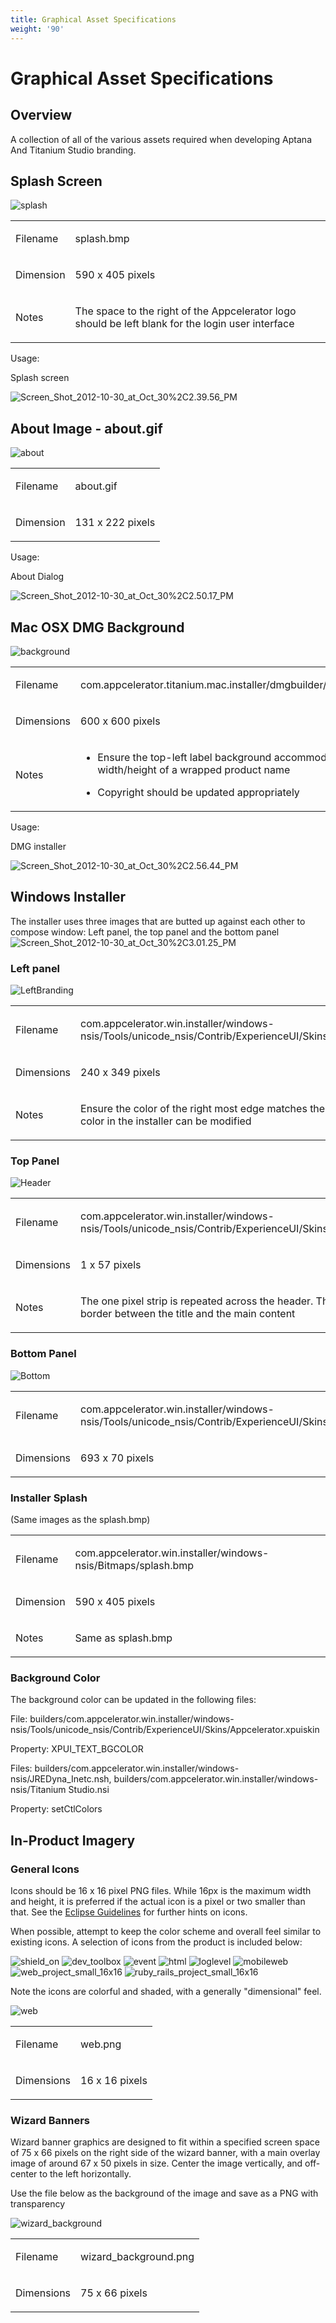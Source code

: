 ```yaml
---
title: Graphical Asset Specifications
weight: '90'
---
```


# Graphical Asset Specifications

## Overview

A collection of all of the various assets required when developing Aptana And Titanium Studio branding.

## Splash Screen

![splash](/images/guide/download/attachments/33031056/splash.bmp)

<table class="confluenceTable"><thead class=" "></thead><tfoot class=" "></tfoot><tbody class=" "><tr><td class="confluenceTd" rowspan="1" colspan="1"><p>Filename</p></td><td class="confluenceTd" rowspan="1" colspan="1"><p>splash.bmp</p></td></tr><tr><td class="confluenceTd" rowspan="1" colspan="1"><p>Dimension</p></td><td class="confluenceTd" rowspan="1" colspan="1"><p>590 x 405 pixels</p></td></tr><tr><td class="confluenceTd" rowspan="1" colspan="1"><p>Notes</p></td><td class="confluenceTd" rowspan="1" colspan="1"><p>The space to the right of the Appcelerator logo should be left blank for the login user interface</p></td></tr></tbody></table>

Usage:

Splash screen

![Screen_Shot_2012-10-30_at_Oct_30%2C2.39.56_PM](./Screen_Shot_2012-10-30_at_Oct_30,2.39.56_PM.png)

## About Image - about.gif

![about](./about.gif)

<table class="confluenceTable"><thead class=" "></thead><tfoot class=" "></tfoot><tbody class=" "><tr><td class="confluenceTd" rowspan="1" colspan="1"><p>Filename</p></td><td class="confluenceTd" rowspan="1" colspan="1"><p>about.gif</p></td></tr><tr><td class="confluenceTd" rowspan="1" colspan="1"><p>Dimension</p></td><td class="confluenceTd" rowspan="1" colspan="1"><p>131 x 222 pixels</p></td></tr></tbody></table>

Usage:

About Dialog

![Screen_Shot_2012-10-30_at_Oct_30%2C2.50.17_PM](./Screen_Shot_2012-10-30_at_Oct_30,2.50.17_PM.png)

## Mac OSX DMG Background

![background](./background.gif)

<table class="confluenceTable"><thead class=" "></thead><tfoot class=" "></tfoot><tbody class=" "><tr><td class="confluenceTd" rowspan="1" colspan="1"><p>Filename</p></td><td class="confluenceTd" rowspan="1" colspan="1"><p>com.appcelerator.titanium.mac.installer/dmgbuilder/background.png</p></td></tr><tr><td class="confluenceTd" rowspan="1" colspan="1"><p>Dimensions</p></td><td class="confluenceTd" rowspan="1" colspan="1"><p>600 x 600 pixels</p></td></tr><tr><td class="confluenceTd" rowspan="1" colspan="1"><p>Notes</p></td><td class="confluenceTd" rowspan="1" colspan="1"><ul class=" "><li class=" "><p>Ensure the top-left label background accommodates the width/height of a wrapped product name</p></li><li class=" "><p>Copyright should be updated appropriately</p></li></ul></td></tr></tbody></table>

Usage:

DMG installer

![Screen_Shot_2012-10-30_at_Oct_30%2C2.56.44_PM](./Screen_Shot_2012-10-30_at_Oct_30,2.56.44_PM.png)

## Windows Installer

The installer uses three images that are butted up against each other to compose window: Left panel, the top panel and the bottom panel
![Screen_Shot_2012-10-30_at_Oct_30%2C3.01.25_PM](./Screen_Shot_2012-10-30_at_Oct_30,3.01.25_PM.png)

### Left panel

![LeftBranding](/images/guide/download/attachments/33031056/LeftBranding.bmp)

<table class="confluenceTable"><thead class=" "></thead><tfoot class=" "></tfoot><tbody class=" "><tr><td class="confluenceTd" rowspan="1" colspan="1"><p>Filename</p></td><td class="confluenceTd" rowspan="1" colspan="1"><p>com.appcelerator.win.installer/windows-nsis/Tools/unicode_nsis/Contrib/ExperienceUI/Skins/Appcelerator/LeftBranding.bmp</p></td></tr><tr><td class="confluenceTd" rowspan="1" colspan="1"><p>Dimensions</p></td><td class="confluenceTd" rowspan="1" colspan="1"><p>240 x 349 pixels</p></td></tr><tr><td class="confluenceTd" rowspan="1" colspan="1"><p>Notes</p></td><td class="confluenceTd" rowspan="1" colspan="1"><p>Ensure the color of the right most edge matches the color set in the installer. The color in the installer can be modified</p></td></tr></tbody></table>

### Top Panel

![Header](/images/guide/download/attachments/33031056/Header.bmp)

<table class="confluenceTable"><thead class=" "></thead><tfoot class=" "></tfoot><tbody class=" "><tr><td class="confluenceTd" rowspan="1" colspan="1"><p>Filename</p></td><td class="confluenceTd" rowspan="1" colspan="1"><p>com.appcelerator.win.installer/windows-nsis/Tools/unicode_nsis/Contrib/ExperienceUI/Skins/Appcelerator/Header.bmp</p></td></tr><tr><td class="confluenceTd" rowspan="1" colspan="1"><p>Dimensions</p></td><td class="confluenceTd" rowspan="1" colspan="1"><p>1 x 57 pixels</p></td></tr><tr><td class="confluenceTd" rowspan="1" colspan="1"><p>Notes</p></td><td class="confluenceTd" rowspan="1" colspan="1"><p>The one pixel strip is repeated across the header. The strip should include the border between the title and the main content</p></td></tr></tbody></table>

### Bottom Panel

![Bottom](/images/guide/download/attachments/33031056/Bottom.bmp)

<table class="confluenceTable"><thead class=" "></thead><tfoot class=" "></tfoot><tbody class=" "><tr><td class="confluenceTd" rowspan="1" colspan="1"><p>Filename</p></td><td class="confluenceTd" rowspan="1" colspan="1"><p>com.appcelerator.win.installer/windows-nsis/Tools/unicode_nsis/Contrib/ExperienceUI/Skins/Appcelerator/Bottom.bmp</p></td></tr><tr><td class="confluenceTd" rowspan="1" colspan="1"><p>Dimensions</p></td><td class="confluenceTd" rowspan="1" colspan="1"><p>693 x 70 pixels</p></td></tr></tbody></table>

### Installer Splash

(Same images as the splash.bmp)

<table class="confluenceTable"><thead class=" "></thead><tfoot class=" "></tfoot><tbody class=" "><tr><td class="confluenceTd" rowspan="1" colspan="1"><p>Filename</p></td><td class="confluenceTd" rowspan="1" colspan="1"><p>com.appcelerator.win.installer/windows-nsis/Bitmaps/splash.bmp</p></td></tr><tr><td class="confluenceTd" rowspan="1" colspan="1"><p>Dimension</p></td><td class="confluenceTd" rowspan="1" colspan="1"><p>590 x 405 pixels</p></td></tr><tr><td class="confluenceTd" rowspan="1" colspan="1"><p>Notes</p></td><td class="confluenceTd" rowspan="1" colspan="1"><p>Same as splash.bmp</p></td></tr></tbody></table>

### Background Color

The background color can be updated in the following files:

File: builders/com.appcelerator.win.installer/windows-nsis/Tools/unicode\_nsis/Contrib/ExperienceUI/Skins/Appcelerator.xpuiskin

Property: XPUI\_TEXT\_BGCOLOR

Files: builders/com.appcelerator.win.installer/windows-nsis/JREDyna\_Inetc.nsh, builders/com.appcelerator.win.installer/windows-nsis/Titanium Studio.nsi

Property: setCtlColors

## In-Product Imagery

### General Icons

Icons should be 16 x 16 pixel PNG files. While 16px is the maximum width and height, it is preferred if the actual icon is a pixel or two smaller than that. See the [Eclipse Guidelines](http://wiki.eclipse.org/User_Interface_Guidelines#Icon_Size_.26_Placement) for further hints on icons.

When possible, attempt to keep the color scheme and overall feel similar to existing icons. A selection of icons from the product is included below:

![shield_on](./shield_on.png) ![dev_toolbox](./dev_toolbox.png) ![event](./event.gif) ![html](./html.png) ![loglevel](./loglevel.png) ![mobileweb](./mobileweb.png) ![web_project_small_16x16](./web_project_small_16x16.png) ![ruby_rails_project_small_16x16](./ruby_rails_project_small_16x16.png)

Note the icons are colorful and shaded, with a generally "dimensional" feel.

![web](./web.png)

<table class="confluenceTable"><thead class=" "></thead><tfoot class=" "></tfoot><tbody class=" "><tr><td class="confluenceTd" rowspan="1" colspan="1"><p>Filename</p></td><td class="confluenceTd" rowspan="1" colspan="1"><p>web.png</p></td></tr><tr><td class="confluenceTd" rowspan="1" colspan="1"><p>Dimensions</p></td><td class="confluenceTd" rowspan="1" colspan="1"><p>16 x 16 pixels</p></td></tr></tbody></table>

### Wizard Banners

Wizard banner graphics are designed to fit within a specified screen space of 75 x 66 pixels on the right side of the wizard banner, with a main overlay image of around 67 x 50 pixels in size. Center the image vertically, and off-center to the left horizontally.

Use the file below as the background of the image and save as a PNG with transparency

![wizard_background](./wizard_background.png)

<table class="confluenceTable"><thead class=" "></thead><tfoot class=" "></tfoot><tbody class=" "><tr><td class="confluenceTd" rowspan="1" colspan="1"><p>Filename</p></td><td class="confluenceTd" rowspan="1" colspan="1"><p>wizard_background.png</p></td></tr><tr><td class="confluenceTd" rowspan="1" colspan="1"><p>Dimensions</p></td><td class="confluenceTd" rowspan="1" colspan="1"><p>75 x 66 pixels</p></td></tr></tbody></table>
